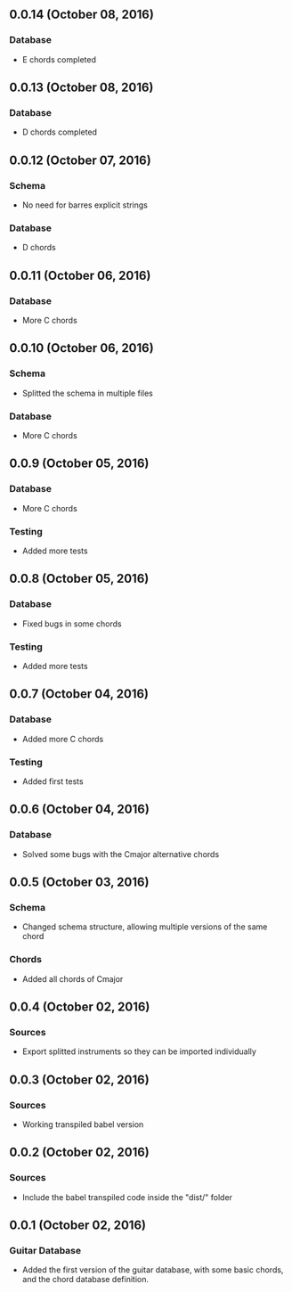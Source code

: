 ## 0.0.14 (October 08, 2016)

### Database

* E chords completed

## 0.0.13 (October 08, 2016)

### Database

* D chords completed

## 0.0.12 (October 07, 2016)

### Schema

* No need for barres explicit strings

### Database

* D chords

## 0.0.11 (October 06, 2016)

### Database

* More C chords

## 0.0.10 (October 06, 2016)

### Schema

* Splitted the schema in multiple files

### Database

* More C chords

## 0.0.9 (October 05, 2016)

### Database

* More C chords

### Testing

* Added more tests

## 0.0.8 (October 05, 2016)

### Database

* Fixed bugs in some chords

### Testing

* Added more tests

## 0.0.7 (October 04, 2016)

### Database

* Added more C chords

### Testing

* Added first tests

## 0.0.6 (October 04, 2016)

### Database

* Solved some bugs with the Cmajor alternative chords

## 0.0.5 (October 03, 2016)

### Schema

* Changed schema structure, allowing multiple versions of the same chord

### Chords

* Added all chords of Cmajor

## 0.0.4 (October 02, 2016)

### Sources

* Export splitted instruments so they can be imported individually

## 0.0.3 (October 02, 2016)

### Sources

* Working transpiled babel version

## 0.0.2 (October 02, 2016)

### Sources

* Include the babel transpiled code inside the "dist/" folder

## 0.0.1 (October 02, 2016)

### Guitar Database

* Added the first version of the guitar database, with some basic chords, and the chord database definition.
